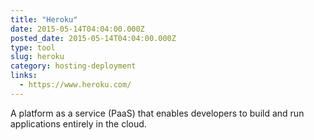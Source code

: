 ```yaml
---
title: "Heroku"
date: 2015-05-14T04:04:00.000Z
posted_date: 2015-05-14T04:04:00.000Z
type: tool
slug: heroku
category: hosting-deployment
links:
  - https://www.heroku.com/
---
```

A platform as a service (PaaS) that enables developers to build and run applications entirely in the cloud.




